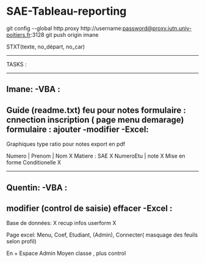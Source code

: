 # SAE-Tableau-reporting
git config --global http.proxy http://username:password@proxy.iutn.univ-poitiers.fr:3128
git push origin imane

STXT(texte, no_départ, no_car)

____________________________________________
TASKS :
____________________________________________
Imane: 
-VBA : 
------------------
Guide (readme.txt)
feu pour notes 
formulaire : cnnection inscription ( page menu demarage)
formulaire : ajouter -modifier
-Excel: 
------------------
Graphiques type ratio pour notes 
export en pdf

Numero | Prenom | Nom  X
Matiere : SAE X
NumeroEtu | note X
Mise en forme Conditionelle X

____________________________________________
Quentin:
-VBA : 
------------------
modifier (control de saisie)
effacer
-Excel :
-------------------
Base de données: X
recup infos userform X 


Page excel:
Menu, Coef, Etudiant, (Admin), Connecter( masquage des feuils selon profil) 


En +
Espace Admin Moyen classe , plus control
